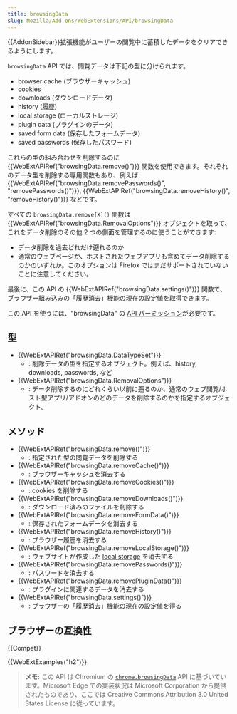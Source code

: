 ```yaml
---
title: browsingData
slug: Mozilla/Add-ons/WebExtensions/API/browsingData
---
```


{{AddonSidebar}}拡張機能がユーザーの閲覧中に蓄積したデータをクリアできるようにします。

`browsingData` API では、閲覧データは下記の型に分けられます。

- browser cache (ブラウザーキャッシュ)
- cookies
- downloads (ダウンロードデータ)
- history (履歴)
- local storage (ローカルストレージ)
- plugin data (プラグインのデータ)
- saved form data (保存したフォームデータ)
- saved passwords (保存したパスワード)

これらの型の組み合わせを削除するのに {{WebExtAPIRef("browsingData.remove()")}} 関数を使用できます。それぞれのデータ型を削除する専用関数もあり、例えば {{WebExtAPIRef("browsingData.removePasswords()", "removePasswords()")}}, {{WebExtAPIRef("browsingData.removeHistory()", "removeHistory()")}} などです。

すべての `browsingData.remove[X]()` 関数は {{WebExtAPIRef("browsingData.RemovalOptions")}} オブジェクトを取って、これをデータ削除のその他 2 つの側面を管理するのに使うことができます:

- データ削除を過去どれだけ遡れるのか
- 通常のウェブページか、ホストされたウェブアプリも含めてデータ削除するのかのいずれか。このオプションは Firefox ではまだサポートされていないことに注意してください。

最後に、この API の {{WebExtAPIRef("browsingData.settings()")}} 関数で、ブラウザー組み込みの「履歴消去」機能の現在の設定値を取得できます。

この API を使うには、"browsingData" の [API パーミッション](/ja/docs/Mozilla/Add-ons/WebExtensions/manifest.json/permissions#api_permissions)が必要です。

## 型

- {{WebExtAPIRef("browsingData.DataTypeSet")}}
  - : 削除データの型を指定するオブジェクト。例えば、history, downloads, passwords, など
- {{WebExtAPIRef("browsingData.RemovalOptions")}}
  - : データ削除するのにどれくらい以前に遡るのか、通常のウェブ閲覧/ホスト型アプリ/アドオンのどのデータを削除するのかを指定するオブジェクト。

## メソッド

- {{WebExtAPIRef("browsingData.remove()")}}
  - : 指定された型の閲覧データを削除する
- {{WebExtAPIRef("browsingData.removeCache()")}}
  - : ブラウザーキャッシュを消去する
- {{WebExtAPIRef("browsingData.removeCookies()")}}
  - : cookies を削除する
- {{WebExtAPIRef("browsingData.removeDownloads()")}}
  - : ダウンロード済みのファイルを削除する
- {{WebExtAPIRef("browsingData.removeFormData()")}}
  - : 保存されたフォームデータを消去する
- {{WebExtAPIRef("browsingData.removeHistory()")}}
  - : ブラウザー履歴を消去する
- {{WebExtAPIRef("browsingData.removeLocalStorage()")}}
  - : ウェブサイトが作成した [local storage](/ja/docs/Web/API/Window/localStorage) を消去する
- {{WebExtAPIRef("browsingData.removePasswords()")}}
  - : パスワードを消去する
- {{WebExtAPIRef("browsingData.removePluginData()")}}
  - : プラグインに関連するデータを消去する
- {{WebExtAPIRef("browsingData.settings()")}}
  - : ブラウザーの「履歴消去」機能の現在の設定値を得る

## ブラウザーの互換性

{{Compat}}

{{WebExtExamples("h2")}}

> **メモ:** この API は Chromium の [`chrome.browsingData`](https://developer.chrome.com/extensions/browsingData) API に基づいています。Microsoft Edge での実装状況は Microsoft Corporation から提供されたものであり、ここでは Creative Commons Attribution 3.0 United States License に従っています。

<!--
// Copyright 2015 The Chromium Authors. All rights reserved.
//
// Redistribution and use in source and binary forms, with or without
// modification, are permitted provided that the following conditions are
// met:
//
//    * Redistributions of source code must retain the above copyright
// notice, this list of conditions and the following disclaimer.
//    * Redistributions in binary form must reproduce the above
// copyright notice, this list of conditions and the following disclaimer
// in the documentation and/or other materials provided with the
// distribution.
//    * Neither the name of Google Inc. nor the names of its
// contributors may be used to endorse or promote products derived from
// this software without specific prior written permission.
//
// THIS SOFTWARE IS PROVIDED BY THE COPYRIGHT HOLDERS AND CONTRIBUTORS
// "AS IS" AND ANY EXPRESS OR IMPLIED WARRANTIES, INCLUDING, BUT NOT
// LIMITED TO, THE IMPLIED WARRANTIES OF MERCHANTABILITY AND FITNESS FOR
// A PARTICULAR PURPOSE ARE DISCLAIMED. IN NO EVENT SHALL THE COPYRIGHT
// OWNER OR CONTRIBUTORS BE LIABLE FOR ANY DIRECT, INDIRECT, INCIDENTAL,
// SPECIAL, EXEMPLARY, OR CONSEQUENTIAL DAMAGES (INCLUDING, BUT NOT
// LIMITED TO, PROCUREMENT OF SUBSTITUTE GOODS OR SERVICES; LOSS OF USE,
// DATA, OR PROFITS; OR BUSINESS INTERRUPTION) HOWEVER CAUSED AND ON ANY
// THEORY OF LIABILITY, WHETHER IN CONTRACT, STRICT LIABILITY, OR TORT
// (INCLUDING NEGLIGENCE OR OTHERWISE) ARISING IN ANY WAY OUT OF THE USE
// OF THIS SOFTWARE, EVEN IF ADVISED OF THE POSSIBILITY OF SUCH DAMAGE.
-->
